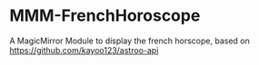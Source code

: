 # MMM-FrenchHoroscope
A MagicMirror Module to display the french horscope, based on https://github.com/kayoo123/astroo-api
